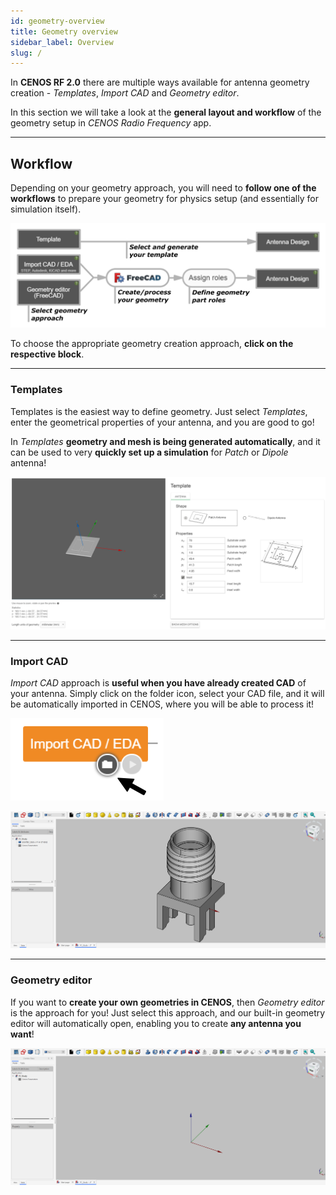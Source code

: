 ```yaml
---
id: geometry-overview
title: Geometry overview
sidebar_label: Overview
slug: /
---
```


In **CENOS RF 2.0** there are multiple ways available for antenna geometry creation - *Templates*, *Import CAD* and *Geometry editor*.

In this section we will take a look at the **general layout and workflow** of the geometry setup in *CENOS Radio Frequency* app.

---

## Workflow

Depending on your geometry approach, you will need to **follow one of the workflows** to prepare your geometry for physics setup (and essentially for simulation itself).

![assets/overview/Untitled27.png](assets/overview/2.png)

To choose the appropriate geometry creation approach, **click on the respective block**.

---

### Templates

Templates is the easiest way to define geometry. Just select *Templates*, enter the geometrical properties of your antenna, and you are good to go! 

In *Templates* **geometry and mesh is being generated automatically**, and it can be used to very **quickly set up a simulation** for *Patch* or *Dipole* antenna!

![assets/quickstart/Untitled27.png](assets/overview/1.png)

---

### Import CAD

*Import CAD* approach is **useful when you have already created CAD** of your antenna. Simply click on the folder icon, select your CAD file, and it will be automatically imported in CENOS, where you will be able to process it!

<p align="center">

![assets/overview/Untitled27.png](assets/overview/3.png)

</p>

![assets/quickstart/Untitled27.png](assets/quickstart/33.png)

---

### Geometry editor

If you want to **create your own geometries in CENOS**, then *Geometry editor* is the approach for you! Just select this approach, and our built-in geometry editor will automatically open, enabling you to create **any antenna you want**!

![assets/quickstart/Untitled27.png](assets/quickstart/34.png)
